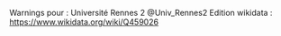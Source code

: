 Warnings pour : Université Rennes 2 @Univ_Rennes2
Edition wikidata : https://www.wikidata.org/wiki/Q459026 

